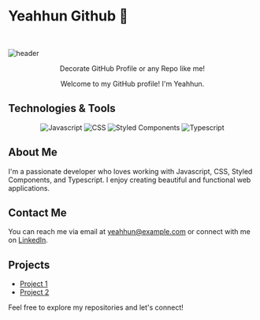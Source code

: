 # Yeahhun Github 👋

​


![header](https://capsule-render.vercel.app/api?type=waving&color=auto&height=300&section=header&text=capsule%20render&fontSize=90&animation=fadeIn&fontAlignY=38&desc=Decorate%20GitHub%20Profile%20or%20any%20Repo%20like%20me!&descAlignY=51&descAlign=62)
<p align='center'> Decorate GitHub Profile or any Repo like me! </p>

<p align='center'> Welcome to my GitHub profile! I'm Yeahhun. </p>

## Technologies & Tools

<p align='center'>
  <img src="https://img.shields.io/badge/Javascript-%23F7DF1E.svg?&style=for-the-badge&logo=javascript&logoColor=white" alt="Javascript"/>
  <img src="https://img.shields.io/badge/CSS-%231572B6.svg?&style=for-the-badge&logo=css3&logoColor=white" alt="CSS"/>
  <img src="https://img.shields.io/badge/Styled%20Components-%23DB7093.svg?&style=for-the-badge&logo=styled-components&logoColor=white" alt="Styled Components"/>
  <img src="https://img.shields.io/badge/Typescript-%23007ACC.svg?&style=for-the-badge&logo=typescript&logoColor=white" alt="Typescript"/>
</p>

## About Me

I'm a passionate developer who loves working with Javascript, CSS, Styled Components, and Typescript. I enjoy creating beautiful and functional web applications.

## Contact Me

You can reach me via email at yeahhun@example.com or connect with me on [LinkedIn](https://www.linkedin.com/in/yeahhun).

## Projects

- [Project 1](https://github.com/yeahhun/project1)
- [Project 2](https://github.com/yeahhun/project2)

Feel free to explore my repositories and let's connect!
